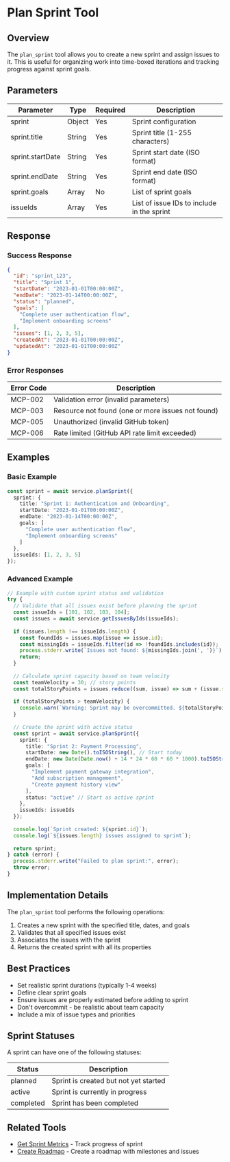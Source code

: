 # Plan Sprint Tool

## Overview

The `plan_sprint` tool allows you to create a new sprint and assign issues to it. This is useful for organizing work into time-boxed iterations and tracking progress against sprint goals.

## Parameters

| Parameter | Type | Required | Description |
|-----------|------|----------|-------------|
| sprint | Object | Yes | Sprint configuration |
| sprint.title | String | Yes | Sprint title (1-255 characters) |
| sprint.startDate | String | Yes | Sprint start date (ISO format) |
| sprint.endDate | String | Yes | Sprint end date (ISO format) |
| sprint.goals | Array | No | List of sprint goals |
| issueIds | Array | Yes | List of issue IDs to include in the sprint |

## Response

### Success Response

```json
{
  "id": "sprint_123",
  "title": "Sprint 1",
  "startDate": "2023-01-01T00:00:00Z",
  "endDate": "2023-01-14T00:00:00Z",
  "status": "planned",
  "goals": [
    "Complete user authentication flow",
    "Implement onboarding screens"
  ],
  "issues": [1, 2, 3, 5],
  "createdAt": "2023-01-01T00:00:00Z",
  "updatedAt": "2023-01-01T00:00:00Z"
}
```

### Error Responses

| Error Code | Description |
|------------|-------------|
| MCP-002 | Validation error (invalid parameters) |
| MCP-003 | Resource not found (one or more issues not found) |
| MCP-005 | Unauthorized (invalid GitHub token) |
| MCP-006 | Rate limited (GitHub API rate limit exceeded) |

## Examples

### Basic Example

```typescript
const sprint = await service.planSprint({
  sprint: {
    title: "Sprint 1: Authentication and Onboarding",
    startDate: "2023-01-01T00:00:00Z",
    endDate: "2023-01-14T00:00:00Z",
    goals: [
      "Complete user authentication flow",
      "Implement onboarding screens"
    ]
  },
  issueIds: [1, 2, 3, 5]
});
```

### Advanced Example

```typescript
// Example with custom sprint status and validation
try {
  // Validate that all issues exist before planning the sprint
  const issueIds = [101, 102, 103, 104];
  const issues = await service.getIssuesByIds(issueIds);
  
  if (issues.length !== issueIds.length) {
    const foundIds = issues.map(issue => issue.id);
    const missingIds = issueIds.filter(id => !foundIds.includes(id));
    process.stderr.write(`Issues not found: ${missingIds.join(', ')}`);
    return;
  }
  
  // Calculate sprint capacity based on team velocity
  const teamVelocity = 30; // story points
  const totalStoryPoints = issues.reduce((sum, issue) => sum + (issue.storyPoints || 0), 0);
  
  if (totalStoryPoints > teamVelocity) {
    console.warn(`Warning: Sprint may be overcommitted. ${totalStoryPoints} points planned vs ${teamVelocity} velocity.`);
  }
  
  // Create the sprint with active status
  const sprint = await service.planSprint({
    sprint: {
      title: "Sprint 2: Payment Processing",
      startDate: new Date().toISOString(), // Start today
      endDate: new Date(Date.now() + 14 * 24 * 60 * 60 * 1000).toISOString(), // 2 weeks from now
      goals: [
        "Implement payment gateway integration",
        "Add subscription management",
        "Create payment history view"
      ],
      status: "active" // Start as active sprint
    },
    issueIds: issueIds
  });
  
  console.log(`Sprint created: ${sprint.id}`);
  console.log(`${issues.length} issues assigned to sprint`);
  
  return sprint;
} catch (error) {
  process.stderr.write("Failed to plan sprint:", error);
  throw error;
}
```

## Implementation Details

The `plan_sprint` tool performs the following operations:

1. Creates a new sprint with the specified title, dates, and goals
2. Validates that all specified issues exist
3. Associates the issues with the sprint
4. Returns the created sprint with all its properties

## Best Practices

- Set realistic sprint durations (typically 1-4 weeks)
- Define clear sprint goals
- Ensure issues are properly estimated before adding to sprint
- Don't overcommit - be realistic about team capacity
- Include a mix of issue types and priorities

## Sprint Statuses

A sprint can have one of the following statuses:

| Status | Description |
|--------|-------------|
| planned | Sprint is created but not yet started |
| active | Sprint is currently in progress |
| completed | Sprint has been completed |

## Related Tools

- [Get Sprint Metrics](get-sprint-metrics.md) - Track progress of sprint
- [Create Roadmap](create-roadmap.md) - Create a roadmap with milestones and issues
